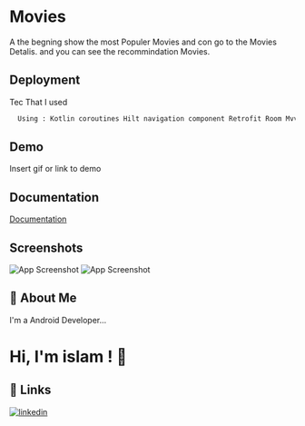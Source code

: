 # Movies

A the begning show the most Populer Movies and con go to the Movies Detalis.
and you can see the recommindation Movies.
## Deployment

Tec That I used

```bash
  Using : Kotlin coroutines Hilt navigation component Retrofit Room MvvM Clean Architecture
```


## Demo

Insert gif or link to demo


## Documentation

[Documentation](https://www.themoviedb.org/documentation/api)


## Screenshots

![App Screenshot](/home/hmaserv/Desktop/Screenshot_1661239258.png)
![App Screenshot](/home/hmaserv/Desktop/Screenshot_1661239270.png)

## 🚀 About Me
I'm a Android Developer...


# Hi, I'm islam ! 👋


## 🔗 Links
[![linkedin](www.linkedin.com/in/islam-ragab-mostafa)](https://www.linkedin.com/)

